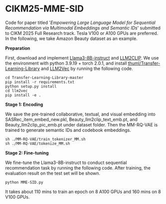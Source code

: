 # CIKM25-MME-SID
Code for paper titled '*Empowering Large Language Model for Sequential Recommendation via Multimodal Embeddings and Semantic IDs*' submitted to CIKM 2025 Full Research track. Tesla V100 or A100 GPUs are preferred. In the following, we take Amazon Beauty dataset as an example.

**Preparation**

First, download and implement [Llama3-8B-instruct](https://huggingface.co/meta-llama/Meta-Llama-3-8B-Instruct) and [LLM2CLIP](https://huggingface.co/microsoft/LLM2CLIP-Llama-3-8B-Instruct-CC-Finetuned). We use the environment with python 3.9.19 + torch 2.0.1, and install [thuml/Transfer-Learning-Library](https://github.com/thuml/Transfer-Learning-Library) and [LLM2Vec](https://github.com/McGill-NLP/llm2vec/tree/main) by running the following code.
```
cd Transfer-Learning-Library-master
pip install -r requirements.txt
python setup.py install
cd llm2vec
pip install -e .
```

**Stage 1: Encoding**

We save the pre-trained collaborative, textual, and visual embedding into SASRec_item_embed_new.pkl, Beauty_llm2clip_text_emb.pt, and Beauty_llm2clip_pic_emb.pt under dataset folder. Then the MM-RQ-VAE is trained to generate semantic IDs and codebook embeddings.

```
sh ./MM-RQ-VAE/train_tokenizer_MM.sh
sh ./MM-RQ-VAE/tokenize_MM.sh
```

**Stage 2: Fine-tuning**

We fine-tune the Llama3-8B-instruct to conduct sequential recommendation task by running the following code. After training, the evaluation result on the test set will be shown. 
```
python MME-SID.py
```
It takes about 110 mins to train an epoch on 8 A100 GPUs and 160 mins on 8 V100 GPUs.
